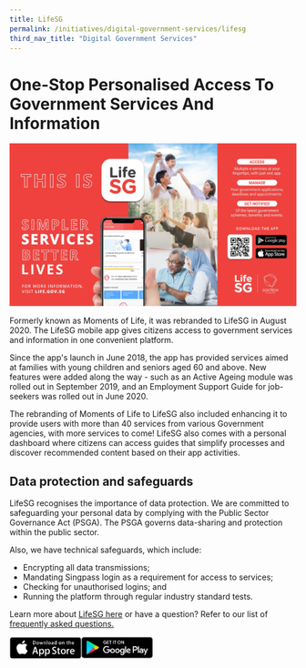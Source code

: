 ```yaml
---
title: LifeSG
permalink: /initiatives/digital-government-services/lifesg
third_nav_title: "Digital Government Services"
---
```


# One-Stop Personalised Access To Government Services And Information

![life SG banner](/images/initiatives/lifesg-kv.jpg)
 
Formerly known as Moments of Life, it was rebranded to LifeSG in August 2020. The LifeSG mobile app gives citizens access to government services and information in one convenient platform. 

Since the app's launch in June 2018, the app has provided services aimed at families with young children and seniors aged 60 and above. New features were added along the way - such as an Active Ageing module was rolled out in September 2019, and an Employment Support Guide for job-seekers was rolled out in June 2020.

The rebranding of Moments of Life to LifeSG also included enhancing it to provide users with more than 40 services from various Government agencies, with more services to come! LifeSG also comes with a personal dashboard where citizens can access guides that simplify processes and discover recommended content based on their app activities.

## Data protection and safeguards

LifeSG recognises the importance of data protection. We are committed to safeguarding your personal data by complying with the Public Sector Governance Act (PSGA). The PSGA governs data-sharing and protection within the public sector. 

Also, we have technical safeguards, which include: 
-	Encrypting all data transmissions; 
-	Mandating Singpass login as a requirement for access to services; 
-	Checking for unauthorised logins; and 
-	Running the platform through regular industry standard tests.

Learn more about <a href="https://www.life.gov.sg/" target="_blank">LifeSG here</a>  or have a question?  Refer to our list of <a href="https://www.life.gov.sg/help-support/about-lifesg" target="_blank">frequently asked questions.</a>  

 <div style="width:50%;display:flex;flex-wrap:wrap;">
         <div style="flex:50%"><a href="https://apps.apple.com/sg/app/moments-of-life/id1383218758" target="_blanket"><img alt="Apple App Store Link" src="/images/community/Apple-Store.png"></a>
          </div>
          <div style="flex:50%;"><a href="https://play.google.com/store/apps/details?id=sg.gov.app.mol" target="_blanket"><img alt="Google Play Store Link" src="/images/community/Google-Play.png"></a>
          </div>
	</div>      
